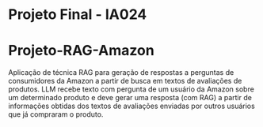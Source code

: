# Projeto Final - IA024
# Projeto-RAG-Amazon
Aplicação de técnica RAG para geração de respostas a perguntas de consumidores da Amazon a partir de busca em textos de avaliações de produtos.
LLM recebe texto com pergunta de um usuário da Amazon sobre um determinado produto e deve gerar uma resposta (com RAG) a partir de informações obtidas dos textos de avaliações enviadas por outros usuários que já compraram o produto.
